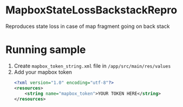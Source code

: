 # MapboxStateLossBackstackRepro
Reproduces state loss in case of map fragment going on back stack

# Running sample
1. Create `mapbox_token_string.xml` file in `/app/src/main/res/values`
2. Add your mapbox token 
    ```xml
    <?xml version="1.0" encoding="utf-8"?>
    <resources>
        <string name="mapbox_token">YOUR TOKEN HERE</string>
    </resources>
    ```

